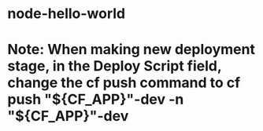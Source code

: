 # node-hello-world
# Note: When making new deployment stage, in the Deploy Script field, change the cf push command to cf push "${CF_APP}"-dev -n "${CF_APP}"-dev
